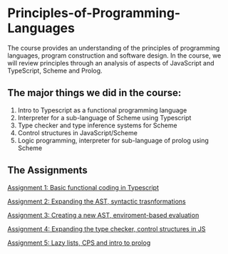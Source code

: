 # Principles-of-Programming-Languages
The course provides an understanding of the principles of programming languages, program construction and software design. In the course, we will review principles through an analysis of aspects of JavaScript and TypeScript, Scheme and Prolog.


## The major things we did in the course:
1. Intro to Typescript as a functional programming language
1. Interpreter for a sub-language of Scheme using Typescript
1. Type checker and type inference systems for Scheme
1. Control structures in JavaScript/Scheme
1. Logic programming, interpreter for sub-language of prolog using Scheme


## The Assignments
[Assignment 1: Basic functional coding in Typescript](https://github.com/talhazi/Principles-of-Programming-Languages/blob/main/The%20Assignments/PPL_2021_Assignment_1.pdf)

[Assignment 2: Expanding the AST, syntactic trasnformations](https://github.com/talhazi/Principles-of-Programming-Languages/blob/main/The%20Assignments/PPL_2021_Assignment_2.pdf)

[Assignment 3: Creating a new AST, enviroment-based evaluation](https://github.com/talhazi/Principles-of-Programming-Languages/blob/main/The%20Assignments/PPL_2021_Assignment_3.pdf)

[Assignment 4: Expanding the type checker, control structures in JS](https://github.com/talhazi/Principles-of-Programming-Languages/blob/main/The%20Assignments/PPL_2021_Assignment_4.pdf)

[Assignment 5: Lazy lists, CPS and intro to prolog](https://github.com/talhazi/Principles-of-Programming-Languages/blob/main/The%20Assignments/PPL_2021_Assignment_5.pdf)
